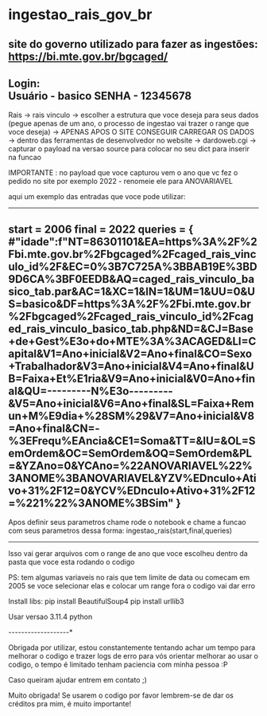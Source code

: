 # ingestao_rais_gov_br

site do governo utilizado para fazer as ingestões: https://bi.mte.gov.br/bgcaged/
-------------------------- 
Login:                   
    Usuário - basico
    SENHA - 12345678
--------------------------

Rais -> rais vinculo -> escolher a estrutura que voce deseja para seus dados (pegue apenas de um ano, o processo de ingestao vai trazer o range que voce deseja) -> APENAS APOS O SITE CONSEGUIR CARREGAR OS DADOS -> dentro das ferramentas de desenvolvedor no website -> dardoweb.cgi -> capturar o payload na versao source para colocar no seu dict para inserir na funcao

IMPORTANTE : no payload que voce capturou vem o ano que vc fez o pedido no site por exemplo 2022 - renomeie ele para ANOVARIAVEL


aqui um exemplo das entradas que voce pode utilizar:

-------------------------------------------------------------------------------------------------------------------------
start = 2006
final = 2022
queries = {
            #"idade":f"NT=86301101&EA=https%3A%2F%2Fbi.mte.gov.br%2Fbgcaged%2Fcaged_rais_vinculo_id%2F&EC=0%3B7C725A%3BBAB19E%3BD9D6CA%3BF0EEDB&AQ=caged_rais_vinculo_basico_tab.par&AC=1&XC=1&IN=1&UM=1&UU=0&US=basico&DF=https%3A%2F%2Fbi.mte.gov.br%2Fbgcaged%2Fcaged_rais_vinculo_id%2Fcaged_rais_vinculo_basico_tab.php&ND=&CJ=Base+de+Gest%E3o+do+MTE%3A%3ACAGED&LI=Capital&V1=Ano+inicial&V2=Ano+final&CO=Sexo+Trabalhador&V3=Ano+inicial&V4=Ano+final&UB=Faixa+Et%E1ria&V9=Ano+inicial&V0=Ano+final&QU=---------N%E3o---------&V5=Ano+inicial&V6=Ano+final&SL=Faixa+Remun+M%E9dia+%28SM%29&V7=Ano+inicial&V8=Ano+final&CN=-%3EFrequ%EAncia&CE1=Soma&TT=&IU=&OL=SemOrdem&OC=SemOrdem&OQ=SemOrdem&PL=&YZAno=0&YCAno=%22ANOVARIAVEL%22%3ANOME%3BANOVARIAVEL&YZV%EDnculo+Ativo+31%2F12=0&YCV%EDnculo+Ativo+31%2F12=%221%22%3ANOME%3BSim"
            }
-------------------------------------------------------------------------------------------------------------------------


Apos definir seus parametros chame rode o notebook e chame a funcao com seus parametros dessa forma:
ingestao_rais(start,final,queries)


-------------------------------------------------------------------------------------------------------------------------

Isso vai gerar arquivos com o range de ano que voce escolheu dentro da pasta que voce esta rodando o codigo

PS: tem algumas variaveis no rais que tem limite de data ou comecam em 2005 se voce selecionar elas e colocar um range fora o codigo vai dar erro


Install libs:
pip install BeautifulSoup4
pip install urllib3

Usar versao 3.11.4 python

---*---*----*-----*----*

Obrigada por utilizar, estou constantemente tentando achar um tempo para melhorar o codigo e trazer logs de erro para vós orientar melhorar ao usar o codigo, o tempo é limitado tenham paciencia com minha pessoa :P 

Caso queiram ajudar entrem em contato ;)

Muito obrigada! Se usarem o codigo por favor lembrem-se de dar os créditos pra mim, é muito importante!
